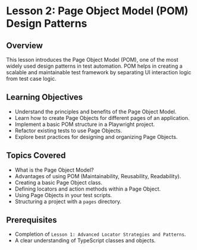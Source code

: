 # Lesson 2: Page Object Model (POM) Design Patterns

## Overview

This lesson introduces the Page Object Model (POM), one of the most widely used design patterns in test automation. POM helps in creating a scalable and maintainable test framework by separating UI interaction logic from test case logic.

## Learning Objectives

- Understand the principles and benefits of the Page Object Model.
- Learn how to create Page Objects for different pages of an application.
- Implement a basic POM structure in a Playwright project.
- Refactor existing tests to use Page Objects.
- Explore best practices for designing and organizing Page Objects.

## Topics Covered

- What is the Page Object Model?
- Advantages of using POM (Maintainability, Reusability, Readability).
- Creating a basic Page Object class.
- Defining locators and action methods within a Page Object.
- Using Page Objects in your test scripts.
- Structuring a project with a `pages` directory.

## Prerequisites

- Completion of `Lesson 1: Advanced Locator Strategies and Patterns`.
- A clear understanding of TypeScript classes and objects.